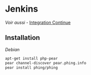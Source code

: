 # Jenkins

*Voir aussi*
	- [Integration Continue](integration-continue.md)

## Installation
*Debian*  
```sh
apt-get install php-pear
pear channel-discover pear.phing.info
pear install phing/phing
```
